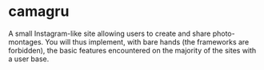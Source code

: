 # camagru
A small Instagram-like site allowing users to create and share photo-montages. You will thus implement, with bare hands (the frameworks are forbidden), the basic features encountered on the majority of the sites with a user base.
